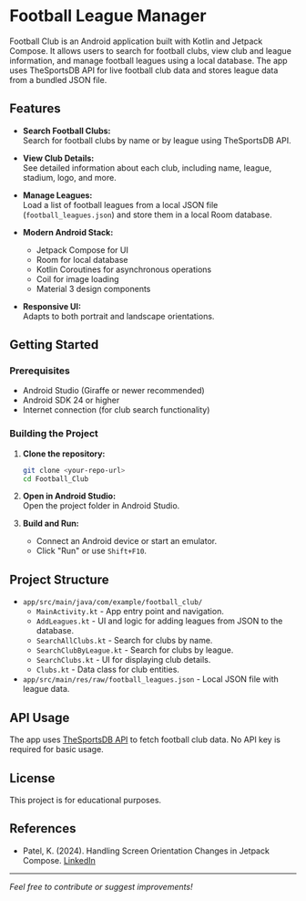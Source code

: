 # Football League Manager

Football Club is an Android application built with Kotlin and Jetpack Compose. It allows users to search for football clubs, view club and league information, and manage football leagues using a local database. The app uses TheSportsDB API for live football club data and stores league data from a bundled JSON file.

## Features

- **Search Football Clubs:**  
  Search for football clubs by name or by league using TheSportsDB API.

- **View Club Details:**  
  See detailed information about each club, including name, league, stadium, logo, and more.

- **Manage Leagues:**  
  Load a list of football leagues from a local JSON file (`football_leagues.json`) and store them in a local Room database.

- **Modern Android Stack:**  
  - Jetpack Compose for UI
  - Room for local database
  - Kotlin Coroutines for asynchronous operations
  - Coil for image loading
  - Material 3 design components

- **Responsive UI:**  
  Adapts to both portrait and landscape orientations.

## Getting Started

### Prerequisites

- Android Studio (Giraffe or newer recommended)
- Android SDK 24 or higher
- Internet connection (for club search functionality)

### Building the Project

1. **Clone the repository:**
   ```bash
   git clone <your-repo-url>
   cd Football_Club
   ```

2. **Open in Android Studio:**  
   Open the project folder in Android Studio.

3. **Build and Run:**  
   - Connect an Android device or start an emulator.
   - Click "Run" or use `Shift+F10`.

## Project Structure

- `app/src/main/java/com/example/football_club/`
  - `MainActivity.kt` - App entry point and navigation.
  - `AddLeagues.kt` - UI and logic for adding leagues from JSON to the database.
  - `SearchAllClubs.kt` - Search for clubs by name.
  - `SearchClubByLeague.kt` - Search for clubs by league.
  - `SearchClubs.kt` - UI for displaying club details.
  - `Clubs.kt` - Data class for club entities.
- `app/src/main/res/raw/football_leagues.json` - Local JSON file with league data.

## API Usage

The app uses [TheSportsDB API](https://www.thesportsdb.com/api.php) to fetch football club data. No API key is required for basic usage.

## License

This project is for educational purposes.

## References

- Patel, K. (2024). Handling Screen Orientation Changes in Jetpack Compose. [LinkedIn](https://www.linkedin.com/pulse/handling-screen-orientation-changes-jetpack-compose-kaleem-patel-iztuf/)

---

*Feel free to contribute or suggest improvements!*
